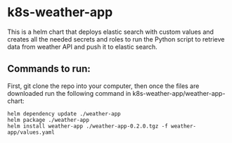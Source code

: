 # k8s-weather-app

This is a helm chart that deploys elastic search with custom values and creates all the needed secrets and roles to run the Python script to retrieve data from weather API and push it to elastic search.

## Commands to run:

First, git clone the repo into your computer, then once the files are downloaded run the following command in k8s-weather-app/weather-app-chart:
```
helm dependency update ./weather-app 
helm package ./weather-app
helm install weather-app ./weather-app-0.2.0.tgz -f weather-app/values.yaml
```

